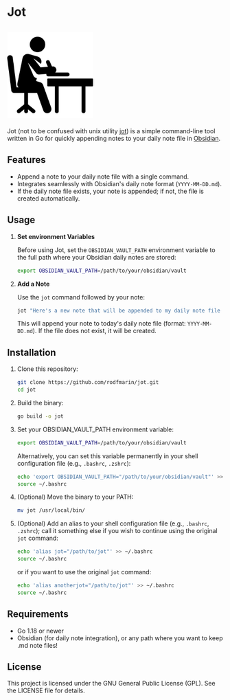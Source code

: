 # Jot
<img src="./resources/writing-svgrepo-com.svg" alt="Jot" width="200" height="200"><br>
---
Jot (not to be confused with unix utility [jot](http://man.freebsd.org/cgi/man.cgi?jot(1))) is a simple command-line tool written in Go for quickly appending notes to your daily note file in [Obsidian](https://obsidian.md/).

## Features
- Append a note to your daily note file with a single command.
- Integrates seamlessly with Obsidian's daily note format (`YYYY-MM-DD.md`).
- If the daily note file exists, your note is appended; if not, the file is created automatically.

## Usage

1. **Set environment Variables**
   
   Before using Jot, set the `OBSIDIAN_VAULT_PATH` environment variable to the full path where your Obsidian daily notes are stored:
   
   ```bash
   export OBSIDIAN_VAULT_PATH=/path/to/your/obsidian/vault
   ```

2. **Add a Note**
   
   Use the `jot` command followed by your note:
   
   ```bash
   jot "Here's a new note that will be appended to my daily note file in Obsidian"
   ```
   
   This will append your note to today's daily note file (format: `YYYY-MM-DD.md`). If the file does not exist, it will be created.

## Installation

1. Clone this repository:
   ```bash
   git clone https://github.com/rodfmarin/jot.git
   cd jot
   ```
2. Build the binary:
   ```bash
   go build -o jot
   ```
3. Set your OBSIDIAN_VAULT_PATH environment variable:
   ```bash
   export OBSIDIAN_VAULT_PATH=/path/to/your/obsidian/vault
   ```

   Alternatively, you can set this variable permanently in your shell configuration file (e.g., `.bashrc`, `.zshrc`):
   ```bash
   echo 'export OBSIDIAN_VAULT_PATH="/path/to/your/obsidian/vault"' >> ~/.bashrc
   source ~/.bashrc
   ```
4. (Optional) Move the binary to your PATH:
   ```bash
   mv jot /usr/local/bin/
   ```
5. (Optional) Add an alias to your shell configuration file (e.g., `.bashrc`, `.zshrc`); call it something else if you 
   wish to continue using the original `jot` command:
   ```bash
   echo 'alias jot="/path/to/jot"' >> ~/.bashrc
   source ~/.bashrc
   ```
   or if you want to use the original `jot` command:
   ```bash
   echo 'alias anotherjot="/path/to/jot"' >> ~/.bashrc
   source ~/.bashrc
    ```

## Requirements
- Go 1.18 or newer
- Obsidian (for daily note integration), or any path where you want to keep .md note files!

## License

This project is licensed under the GNU General Public License (GPL). See the LICENSE file for details.
